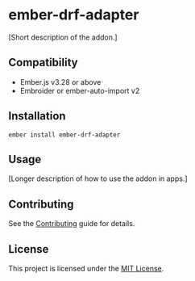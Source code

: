 ember-drf-adapter
==============================================================================

[Short description of the addon.]


Compatibility
------------------------------------------------------------------------------

* Ember.js v3.28 or above
* Embroider or ember-auto-import v2


Installation
------------------------------------------------------------------------------

```
ember install ember-drf-adapter
```


Usage
------------------------------------------------------------------------------

[Longer description of how to use the addon in apps.]


Contributing
------------------------------------------------------------------------------

See the [Contributing](CONTRIBUTING.md) guide for details.


License
------------------------------------------------------------------------------

This project is licensed under the [MIT License](LICENSE.md).
